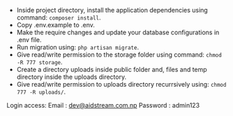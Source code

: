 - Inside project directory, install the application dependencies using command: `composer install`.
- Copy .env.example to .env.
- Make the require changes and update your database configurations in .env file.
- Run migration using: `php artisan migrate`.
- Give read/write permission to the storage folder using command: `chmod -R 777 storage`.
- Create a directory uploads inside public folder and, files and temp directory inside the uploads directory.
- Give read/write permission to uploads directory recurrsively using: `chmod 777 -R uploads/`.

Login access: 
Email : dev@aidstream.com.np
Password : admin123